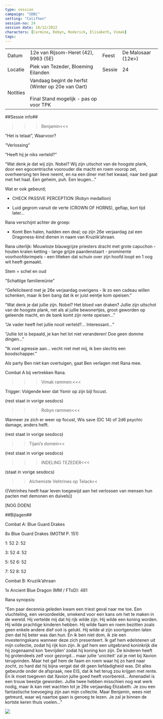 ```yaml
---
type: session
campaign: "SDBC"
setting: "Califhen"
session-no: 24
session date: 10/12/2022
characters: [Carmine, Robyn, Roderick, Elisabeth, Vimak]
tags:
---
```

|   |   |   |   |
|---|---|---|---|
|Datum|12e van Rijsom-Heret (42), 9963 (5E)|Feest|De Malosaar (12e>)|
|Locatie|Piek van Tezeder, Bloeming Eilanden|Sessie|24|
|Notities|Vandaag begint de herfst (Winter op 20e van Oart)<br><br>Final Stand mogelijk - pas op voor TPK|   |   |

  
  

##Sessie info##

>>>Benjamin<<<

“Het is telaat”, Waarvoor?

“Verlossing”

“Heeft hij je niks verteld?”

“Wat denk je dat wij zijn. Nobel? Wij zijn uitschot van de hoogste plank, door een egocentrische voorouder die macht en roem voorop zet, overheersing ten lieve neemt, en na een diner met het kwaad, naar bed gaat met het haat. Een geheim, puh. Een leugen…”

  

Wat er ook gebeurd; 

- CHECK PASSIVE PERCEPTION (Robyn medallion)

- Luid gegrom vanuit de verte (CROWN OF HORNS), geflap, kort tijd later…

Rana verschijnt achter de groep:

- Komt Ben halen, hadden een deal; op zijn 26e verjaardag zal een Dragoness-kind dienen in naam van Kruziik’ahraan.

  

Rana uiterlijk: Mouwloze blauwgrijze priesters dracht met grote capuchon - houten kralen ketting - lange grijze paardenstaart - prominente voorhoofdsrimpels - een litteken dat schuin over zijn hoofd loopt en 1 oog wit heeft gemaakt.

Stem = schel en oud

  

“Schattige familiereünie”

“Gefeliciteerd met je 26e verjaardag overigens - Ik zo een cadeau willen schenken, maar ik ben bang dat ik er juist eentje kom opeisen.”

“Wat denk je dat jullie zijn. Nobel? Het bloed van draken? Jullie zijn uitschot van de hoogste plank, net als al jullie bewonertjes, groot geworden op geleende macht, en de bank komt zijn rente opeisen…”

“Je vader heeft het jullie nooit verteld?... Interessant…”

“Jullie lot is bepaald, je kan het lot niet veranderen! Doe geen domme dingen…”

“Ik voel agressie aan… vecht niet met mij, ik ben slechts een boodschapper.”

  

Als party Ben niet kan overtuigen, gaat Ben verlagen met Rana mee.

Combat A bij vertrekken Rana.

>>>Vimak rammen:<<<

Trigger: Volgende keer dat Ysmir op zijn bijl focust.

(rest staat in vorige sesdocs)

  

>>>Robyn rammen<<<

Wanneer ze zich er weer op focust, Wis save (DC 14) of 2d6 psychic damage, anders helft.

(rest staat in vorige sesdocs)

  

>>Tijani’s domein<<

(rest staat in vorige sesdocs)

  

>>>INDELING TEZEDER<<<

(staat in vorige sesdocs)

  

>>Alchemiste Vehtrines op Telack<<

((Vetrinhes heeft haar leven toegewijd aan het verlossen van mensen hun pacten met demonen en duivels))

[NOG DOEN]

  

##Bijlagen##

Combat A: Blue Guard Drakes

8x Blue Guard Drakes (MOTM P. 151)

1: 52 2: 52

3: 52 4: 52

5: 52 6: 52

7: 52 8: 52

  

Combat B: Kruziik’ahraan

1x Ancient Blue Dragon (MM / FToD): 481

  

Rana synopsis:

“Een paar decennia geleden kwam een triest geval naar me toe. Een vluchteling, een veroordeelde, smekend voor een kans om het te maken in de wereld. Hij vertelde mij dat hij rijk wilde zijn. Hij wilde een koning worden. Hij wilde prachtige kinderen hebben. Hij wilde faam en roem bezitten zoals geen enkele andere dief ooit is gelukt. Hij wilde al zijn soortgenoten laten zien dat hij beter was dan hun. En ik ben niet dom, ik zie een investeringskans wanneer deze zich presenteert. Ik gaf hem edelstenen uit mijn collectie, zodat hij rijk kon zijn. Ik gaf hem een uitgebrand koninkrijk die hij zogenaamd kon ‘bevrijden’ zodat hij koning kon zijn. De kinderen heeft hij grotendeels zelf voor gezorgd… maar jullie ‘uniciteit’ zal je niet bij Xavion terugvinden. Maar het gaf hem de faam en roem waar hij zo hard naar zocht, zo hard dat hij bijna vergat dat dit geen liefdadigheid was. Dit alles gebeurde onder de afspraak, nee EIS, dat ik het terug zou krijgen met rente. En ik moet toegeven dat Xavion jullie goed heeft voorbereid… Amenadiel is een trouw beestje geworden. Jullie twee hebben misschien nog wat werk nodig, maar ik kan niet wachten tot je 26e verjaardag Elizabeth. Je zou een fantastische toevoeging zijn aan mijn collectie. Maar Benjamin, wees niet getreurd, waar wij naartoe gaan is genoeg te lezen. Je zal je binnen de kortste keren thuis voelen…”

  

![](https://lh6.googleusercontent.com/9ZFKSUoEEvkK1xirikLX-gZIn10uu9qeK6djGDQvjftMEmuAUe7PIPuw-uRCPZpnA9VEwP6jkqASFVMjo44qkv33MGmT4nS6Xya-WbNaiNRXjl2JtfvvYQnoU7LTOHctny_mt9nuXONK-SbWer6BQQ)